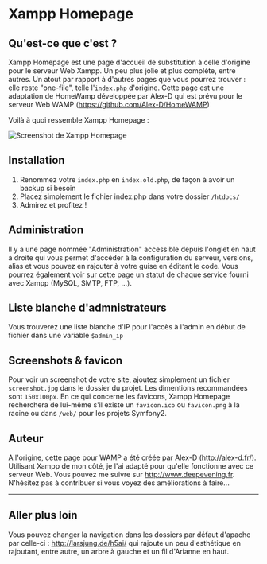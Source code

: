 Xampp Homepage
==============

## Qu'est-ce que c'est ?
Xampp Homepage est une page d'accueil de substitution à celle d'origine pour le serveur Web Xampp. 
Un peu plus jolie et plus complète, entre autres. Un atout par rapport à d'autres pages que vous pourrez trouver : elle reste "one-file", telle l'`index.php` d'origine.
Cette page est une adaptation de HomeWamp développée par Alex-D qui est prévu pour le serveur Web WAMP (https://github.com/Alex-D/HomeWAMP)

Voilà à quoi ressemble Xampp Homepage :

![Screenshot de Xampp Homepage](https://raw.github.com/Zicguy/Xampp-Homepage/master/xampp-homepage.jpg "Screenshot de Xampp Homepage")

## Installation
1. Renommez votre `index.php` en `index.old.php`, de façon à avoir un backup si besoin
2. Placez simplement le fichier index.php dans votre dossier `/htdocs/`
3. Admirez et profitez !

## Administration
Il y a une page nommée "Administration" accessible depuis l'onglet en haut à droite qui vous permet d'accéder à la configuration du serveur, versions, alias et vous pouvez en rajouter à votre guise en éditant le code.
Vous pourrez également voir sur cette page un statut de chaque service fourni avec Xampp (MySQL, SMTP, FTP, ...).

## Liste blanche d'admnistrateurs
Vous trouverez une liste blanche d'IP pour l'accès à l'admin en début de fichier dans une variable `$admin_ip`

## Screenshots & favicon
Pour voir un screenshot de votre site, ajoutez simplement un fichier `screenshot.jpg` dans le dossier du projet. Les dimentions recommandées sont `150x100px`.
En ce qui concerne les favicons, Xampp Homepage recherchera de lui-même s'il existe un `favicon.ico` ou `favicon.png` à la racine ou dans `/web/` pour les projets Symfony2.

## Auteur
A l'origine, cette page pour WAMP a été créée par Alex-D (http://alex-d.fr/). Utilisant Xampp de mon côté, je l'ai adapté pour qu'elle fonctionne avec ce serveur Web. Vous pouvez me suivre sur http://www.deepevening.fr. N'hésitez pas à contribuer si vous voyez des améliorations à faire...

-------

## Aller plus loin
Vous pouvez changer la navigation dans les dossiers par défaut d'apache par celle-ci : http://larsjung.de/h5ai/ qui rajoute un peu d'esthétique en rajoutant, entre autre, un arbre à gauche et un fil d'Arianne en haut.
